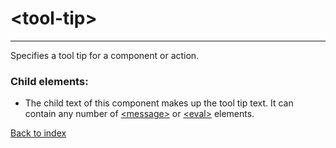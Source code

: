 # \<tool-tip>

---

Specifies a tool tip for a component or action.

### Child elements:
* The child text of this component makes up the tool tip text. It can contain any number of [\<message>](./message.md) or [\<eval>](./eval.md) elements.

[Back to index](./README.md)